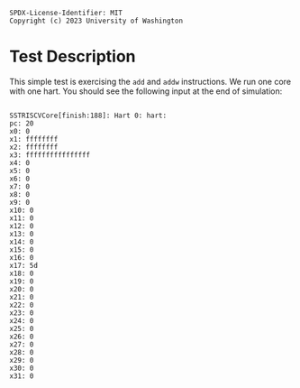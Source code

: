 ```
SPDX-License-Identifier: MIT
Copyright (c) 2023 University of Washington
```

# Test Description

This simple test is exercising the `add` and `addw` instructions. 
We run one core with one hart.
You should see the following input at the end of simulation:
```

SSTRISCVCore[finish:188]: Hart 0: hart: 
pc: 20
x0: 0
x1: ffffffff
x2: ffffffff
x3: ffffffffffffffff
x4: 0
x5: 0
x6: 0
x7: 0
x8: 0
x9: 0
x10: 0
x11: 0
x12: 0
x13: 0
x14: 0
x15: 0
x16: 0
x17: 5d
x18: 0
x19: 0
x20: 0
x21: 0
x22: 0
x23: 0
x24: 0
x25: 0
x26: 0
x27: 0
x28: 0
x29: 0
x30: 0
x31: 0
```
